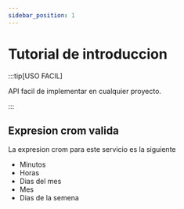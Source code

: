 ```yaml
---
sidebar_position: 1
---
```


# Tutorial de introduccion

:::tip[USO FACIL]

API facil de implementar en cualquier proyecto.

:::

## Expresion crom valida

La expresion crom para este servicio es la siguiente

- Minutos
- Horas
- Dias del mes
- Mes
- Dias de la semena

